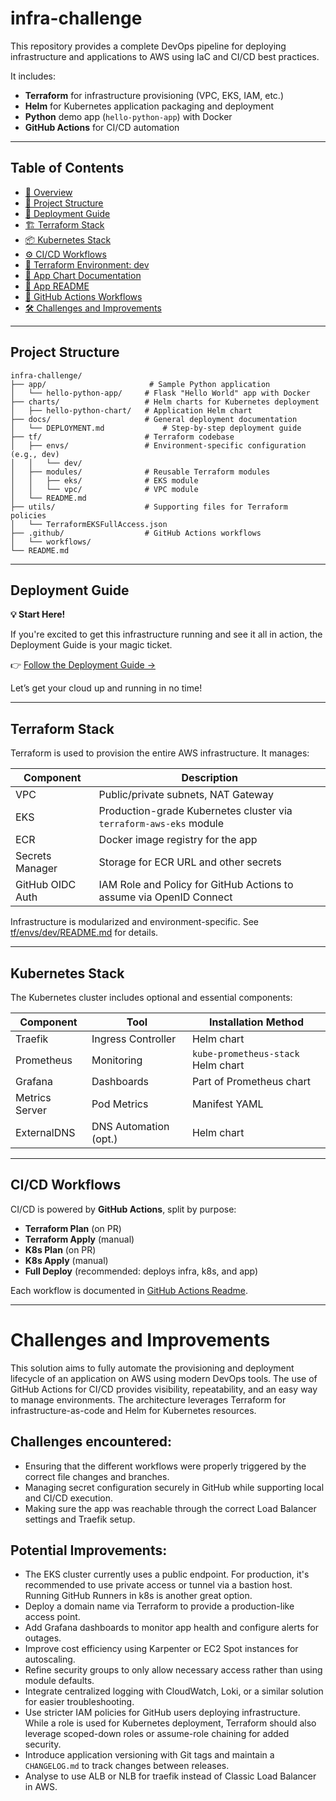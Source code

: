 # infra-challenge

This repository provides a complete DevOps pipeline for deploying infrastructure and applications to AWS using IaC and CI/CD best practices.

It includes:

- **Terraform** for infrastructure provisioning (VPC, EKS, IAM, etc.)
- **Helm** for Kubernetes application packaging and deployment
- **Python** demo app (`hello-python-app`) with Docker
- **GitHub Actions** for CI/CD automation

---

## Table of Contents

- [📖 Overview](#overview)
- [📁 Project Structure](#project-structure)
- [🚀 Deployment Guide](#deployment-guide)
- [🏗️ Terraform Stack](#terraform-stack)
- [📦 Kubernetes Stack](#kubernetes-stack)
- [⚙️ CI/CD Workflows](#cicd-workflows)
- [📂 Terraform Environment: dev](tf/envs/dev/README.md)
- [📂 App Chart Documentation](charts/hello-python-chart/README.md)
- [📂 App README](app/hello-python-app/README.md)
- [📂 GitHub Actions Workflows](.github/workflows/README.md)
- [🛠️ Challenges and Improvements](#challenges-and-improvements)

---

## Project Structure

```plaintext
infra-challenge/
├── app/                       # Sample Python application
│   └── hello-python-app/     # Flask "Hello World" app with Docker
├── charts/                   # Helm charts for Kubernetes deployment
│   ├── hello-python-chart/   # Application Helm chart
├── docs/                     # General deployment documentation
│   └── DEPLOYMENT.md             # Step-by-step deployment guide
├── tf/                       # Terraform codebase
│   ├── envs/                 # Environment-specific configuration (e.g., dev)
│   │   └── dev/
│   ├── modules/              # Reusable Terraform modules
│   │   ├── eks/              # EKS module
│   │   └── vpc/              # VPC module
│   └── README.md
├── utils/                    # Supporting files for Terraform policies
│   └── TerraformEKSFullAccess.json
├── .github/                  # GitHub Actions workflows
│   └── workflows/
└── README.md
```

---

## Deployment Guide

**💡 Start Here!**

If you're excited to get this infrastructure running and see it all in action, the Deployment Guide is your magic ticket.

👉 [Follow the Deployment Guide →](docs/DEPLOYMENT.md)

Let’s get your cloud up and running in no time!

---

## Terraform Stack

Terraform is used to provision the entire AWS infrastructure. It manages:

| Component          | Description                                                                 |
|-------------------|-----------------------------------------------------------------------------|
| VPC               | Public/private subnets, NAT Gateway                                          |
| EKS               | Production-grade Kubernetes cluster via `terraform-aws-eks` module          |
| ECR               | Docker image registry for the app                                           |
| Secrets Manager   | Storage for ECR URL and other secrets                                        |
| GitHub OIDC Auth  | IAM Role and Policy for GitHub Actions to assume via OpenID Connect         |

Infrastructure is modularized and environment-specific. See [tf/envs/dev/README.md](tf/envs/dev/README.md) for details.

---

## Kubernetes Stack

The Kubernetes cluster includes optional and essential components:

| Component     | Tool                  | Installation Method                |
|---------------|------------------------|------------------------------------|
| Traefik       | Ingress Controller     | Helm chart                         |
| Prometheus    | Monitoring             | `kube-prometheus-stack` Helm chart |
| Grafana       | Dashboards             | Part of Prometheus chart           |
| Metrics Server| Pod Metrics            | Manifest YAML                      |
| ExternalDNS   | DNS Automation (opt.)  | Helm chart                         |

---

## CI/CD Workflows

CI/CD is powered by **GitHub Actions**, split by purpose:

- **Terraform Plan** (on PR)
- **Terraform Apply** (manual)
- **K8s Plan** (on PR)
- **K8s Apply** (manual)
- **Full Deploy** (recommended: deploys infra, k8s, and app)

Each workflow is documented in [GitHub Actions Readme](.github/README.md).

---

# Challenges and Improvements

This solution aims to fully automate the provisioning and deployment lifecycle of an application on AWS using modern DevOps tools. The use of GitHub Actions for CI/CD provides visibility, repeatability, and an easy way to manage environments. The architecture leverages Terraform for infrastructure-as-code and Helm for Kubernetes resources.

## Challenges encountered:

- Ensuring that the different workflows were properly triggered by the correct file changes and branches.
- Managing secret configuration securely in GitHub while supporting local and CI/CD execution.
- Making sure the app was reachable through the correct Load Balancer settings and Traefik setup.

## Potential Improvements:

- The EKS cluster currently uses a public endpoint. For production, it's recommended to use private access or tunnel via a bastion host. Running GitHub Runners in k8s is another great option.
- Deploy a domain name via Terraform to provide a production-like access point.
- Add Grafana dashboards to monitor app health and configure alerts for outages.
- Improve cost efficiency using Karpenter or EC2 Spot instances for autoscaling.
- Refine security groups to only allow necessary access rather than using module defaults.
- Integrate centralized logging with CloudWatch, Loki, or a similar solution for easier troubleshooting.
- Use stricter IAM policies for GitHub users deploying infrastructure. While a role is used for Kubernetes deployment, Terraform should also leverage scoped-down roles or assume-role chaining for added security.
- Introduce application versioning with Git tags and maintain a `CHANGELOG.md` to track changes between releases.
- Analyse to use ALB or NLB for traefik instead of Classic Load Balancer in AWS.
